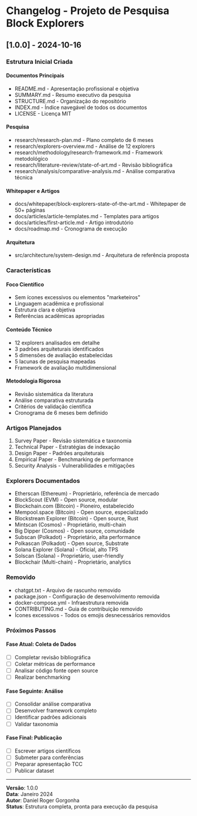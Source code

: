 # Changelog - Projeto de Pesquisa Block Explorers

## [1.0.0] - 2024-10-16

### Estrutura Inicial Criada

#### Documentos Principais
- README.md - Apresentação profissional e objetiva
- SUMMARY.md - Resumo executivo da pesquisa
- STRUCTURE.md - Organização do repositório
- INDEX.md - Índice navegável de todos os documentos
- LICENSE - Licença MIT

#### Pesquisa
- research/research-plan.md - Plano completo de 6 meses
- research/explorers-overview.md - Análise de 12 explorers
- research/methodology/research-framework.md - Framework metodológico
- research/literature-review/state-of-art.md - Revisão bibliográfica
- research/analysis/comparative-analysis.md - Análise comparativa técnica

#### Whitepaper e Artigos
- docs/whitepaper/block-explorers-state-of-the-art.md - Whitepaper de 50+ páginas
- docs/articles/article-templates.md - Templates para artigos
- docs/articles/first-article.md - Artigo introdutório
- docs/roadmap.md - Cronograma de execução

#### Arquitetura
- src/architecture/system-design.md - Arquitetura de referência proposta

### Características

#### Foco Científico
- Sem ícones excessivos ou elementos "marketeiros"
- Linguagem acadêmica e profissional
- Estrutura clara e objetiva
- Referências acadêmicas apropriadas

#### Conteúdo Técnico
- 12 explorers analisados em detalhe
- 3 padrões arquiteturais identificados
- 5 dimensões de avaliação estabelecidas
- 5 lacunas de pesquisa mapeadas
- Framework de avaliação multidimensional

#### Metodologia Rigorosa
- Revisão sistemática da literatura
- Análise comparativa estruturada
- Critérios de validação científica
- Cronograma de 6 meses bem definido

### Artigos Planejados

1. Survey Paper - Revisão sistemática e taxonomia
2. Technical Paper - Estratégias de indexação
3. Design Paper - Padrões arquiteturais
4. Empirical Paper - Benchmarking de performance
5. Security Analysis - Vulnerabilidades e mitigações

### Explorers Documentados

- Etherscan (Ethereum) - Proprietário, referência de mercado
- BlockScout (EVM) - Open source, modular
- Blockchain.com (Bitcoin) - Pioneiro, estabelecido
- Mempool.space (Bitcoin) - Open source, especializado
- Blockstream Explorer (Bitcoin) - Open source, Rust
- Mintscan (Cosmos) - Proprietário, multi-chain
- Big Dipper (Cosmos) - Open source, comunidade
- Subscan (Polkadot) - Proprietário, alta performance
- Polkascan (Polkadot) - Open source, Substrate
- Solana Explorer (Solana) - Oficial, alto TPS
- Solscan (Solana) - Proprietário, user-friendly
- Blockchair (Multi-chain) - Proprietário, analytics

### Removido
- chatgpt.txt - Arquivo de rascunho removido
- package.json - Configuração de desenvolvimento removida
- docker-compose.yml - Infraestrutura removida
- CONTRIBUTING.md - Guia de contribuição removido
- Ícones excessivos - Todos os emojis desnecessários removidos

### Próximos Passos

#### Fase Atual: Coleta de Dados
- [ ] Completar revisão bibliográfica
- [ ] Coletar métricas de performance
- [ ] Analisar código fonte open source
- [ ] Realizar benchmarking

#### Fase Seguinte: Análise
- [ ] Consolidar análise comparativa
- [ ] Desenvolver framework completo
- [ ] Identificar padrões adicionais
- [ ] Validar taxonomia

#### Fase Final: Publicação
- [ ] Escrever artigos científicos
- [ ] Submeter para conferências
- [ ] Preparar apresentação TCC
- [ ] Publicar dataset

---

**Versão**: 1.0.0  
**Data**: Janeiro 2024  
**Autor**: Daniel Roger Gorgonha  
**Status**: Estrutura completa, pronta para execução da pesquisa
